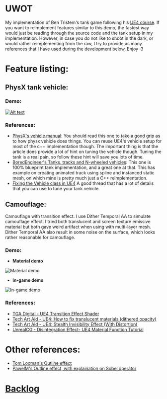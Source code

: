 # UWOT
My implementation of Ben Tristem's tank game following his [UE4 course](https://www.udemy.com/unrealcourse/).
If you want to reimplement features similar to this demo, the fastest way would just be reading through the source code and the tank setup in my implementation. However, in case you do not like to shoot in the dark, or would rather reimplementing from the raw, I try to provide as many references that I have used during the development below. Enjoy :3

# Feature listing:

## PhysX tank vehicle:

### Demo:
[![Alt text](https://img.youtube.com/vi/D92JwmrB2vo/0.jpg)](https://youtu.be/D92JwmrB2vo)

### References:
- [PhysX's vehicle manual](http://docs.nvidia.com/gameworks/content/gameworkslibrary/physx/guide/Manual/Vehicles.html): You should read this one to take a good grip as to how physx vehicle does things. You can reuse UE4's vehicle setup for most of the c++ implementation though. The important thing is that the article does provide a lot of hint on tuning the vehicle though. Tuning the tank is a real pain, so follow these hint will save you lots of time.
- [BoredEngineer's Tanks, tracks and N-wheeled vehicles](https://forums.unrealengine.com/community/work-in-progress/54936-assets-open-source-tanks-tracks-and-n-wheeled-vehicles?83483-ASSETS-OPEN-SOURCE-Tanks-tracks-and-N-wheeled-vehicles=): This one is 100% blueprint tank implementation, and a great one at that. This has example on creating animated track using spline and instanced static mesh, on which mine is pretty much just a C++ reimplementation.
- [Fixing the Vehicle class in UE4](https://forums.unrealengine.com/development-discussion/c-gameplay-programming/65584-fixing-the-vehicle-class-in-ue4-starting-with-nwheel-implementation) A good thread that has a lot of details that you can use to tune your tank vehicle.

## Camouflage:
Camouflage with transition effect. I use Dither Temporal AA to simulate camouflage effect. I tried both translucent and screen texture emissive material but both gave weird artifact when using with multi-layer mesh. Dither Temporal AA also result in some noise on the surface, which looks rather reasonable for camouflage.

### Demo:

- **Material demo**

![Material demo](https://github.com/megafirzen/UWOT/blob/master/RawContent/Images/Demo_Camo001.gif "Material demo")

- **In-game demo**

![In-game demo](https://github.com/megafirzen/UWOT/blob/master/RawContent/Images/Demo_Camo002.gif "In-game demo")

### References:
- [TGA Digital - UE4 Transition Effect Shader](https://youtu.be/_vGLVXHEQDQ)
- [Tech Art Aid - UE4: How to fix translucent materials (dithered opacity)](https://youtu.be/ieHpTG_P8Q0)
- [Tech Art Aid - UE4: Stealth Invisibility Effect (With Distortion)](https://youtu.be/9ZawosRVZrs)
- [UnrealCG - Disintegration Effect- UE4 Material Function Tutorial](https://youtu.be/gldIJGqlWf0)

# Other references:
- [Tom Looman's Outline effect](http://www.tomlooman.com/outline-effect-in-unreal-engine-4)
- [PawelM's Outline effect, with explaination on Sobel operator](http://www.michalorzelek.com/blog/tutorial-creating-outline-effect-around-objects)


# [Backlog](https://trello.com/b/TEaTh0oi/uwot)
